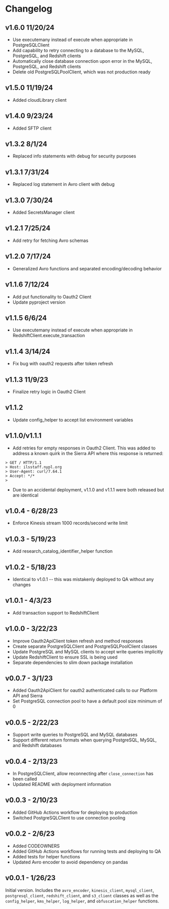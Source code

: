 # Changelog
## v1.6.0 11/20/24
- Use executemany instead of execute when appropriate in PostgreSQLClient
- Add capability to retry connecting to a database to the MySQL, PostgreSQL, and Redshift clients
- Automatically close database connection upon error in the MySQL, PostgreSQL, and Redshift clients
- Delete old PostgreSQLPoolClient, which was not production ready

## v1.5.0 11/19/24
- Added cloudLibrary client

## v1.4.0 9/23/24
- Added SFTP client

## v1.3.2 8/1/24
- Replaced info statements with debug for security purposes

## v1.3.1 7/31/24
- Replaced log statement in Avro client with debug

## v1.3.0 7/30/24
- Added SecretsManager client

## v1.2.1 7/25/24
- Add retry for fetching Avro schemas

## v1.2.0 7/17/24
- Generalized Avro functions and separated encoding/decoding behavior

## v1.1.6 7/12/24
- Add put functionality to Oauth2 Client
- Update pyproject version 

## v1.1.5 6/6/24
- Use executemany instead of execute when appropriate in RedshiftClient.execute_transaction

## v1.1.4 3/14/24
- Fix bug with oauth2 requests after token refresh

## v1.1.3 11/9/23
- Finalize retry logic in Oauth2 Client

## v1.1.2
- Update config_helper to accept list environment variables

## v1.1.0/v1.1.1
- Add retries for empty responses in Oauth2 Client. This was added to address a known quirk in the Sierra API where this response is returned:
```
> GET / HTTP/1.1
> Host: ilsstaff.nypl.org
> User-Agent: curl/7.64.1
> Accept: */*
>
```
- Due to an accidental deployment, v1.1.0 and v1.1.1 were both released but are identical

## v1.0.4 - 6/28/23
- Enforce Kinesis stream 1000 records/second write limit

## v1.0.3 - 5/19/23
- Add research_catalog_identifier_helper function

## v1.0.2 - 5/18/23
- Identical to v1.0.1 -- this was mistakenly deployed to QA without any changes

## v1.0.1 - 4/3/23
- Add transaction support to RedshiftClient

## v1.0.0 - 3/22/23
- Improve Oauth2ApiClient token refresh and method responses
- Create separate PostgreSQLClient and PostgreSQLPoolClient classes
- Update PostgreSQL and MySQL clients to accept write queries implicitly
- Update RedshiftClient to ensure SSL is being used
- Separate dependencies to slim down package installation

## v0.0.7 - 3/1/23
- Added Oauth2ApiClient for oauth2 authenticated calls to our Platform API and Sierra
- Set PostgreSQL connection pool to have a default pool size minimum of 0

## v0.0.5 - 2/22/23
- Support write queries to PostgreSQL and MySQL databases
- Support different return formats when querying PostgreSQL, MySQL, and Redshift databases

## v0.0.4 - 2/13/23
- In PostgreSQLClient, allow reconnecting after `close_connection` has been called
- Updated README with deployment information

## v0.0.3 - 2/10/23
- Added GitHub Actions workflow for deploying to production
- Switched PostgreSQLClient to use connection pooling

## v0.0.2 - 2/6/23
- Added CODEOWNERS
- Added GitHub Actions workflows for running tests and deploying to QA
- Added tests for helper functions
- Updated Avro encoder to avoid dependency on pandas

## v0.0.1 - 1/26/23
Initial version. Includes the `avro_encoder`, `kinesis_client`, `mysql_client`, `postgresql_client`, `redshift_client`, and `s3_client` classes as well as the `config_helper`, `kms_helper`, `log_helper`, and `obfuscation_helper` functions.
